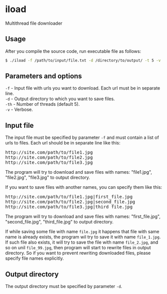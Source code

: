 # iload
Multithread file downloader

## Usage
After you compile the source code, run executable file as follows:
```bash
$ ./iload -f /path/to/input/file.txt -d /directory/to/output/ -t 5 -v
```
## Parameters and options
<code>-f</code> - Input file with urls you want to download. Each url must be in separate line.<br>
<code>-d</code> - Output directory to which you want to save files.<br>
<code>-th</code> - Number of threads (default 5).<br>
<code>-v</code> - Verbose.
## Input file
The input file must be specified by parameter <code>-f</code> and must contain a list of urls to files.
Each url should be in separate line like this:
<pre>
http://site.com/path/to/file1.jpg
http://site.com/path/to/file2.jpg
http://site.com/path/to/file3.jpg
</pre>
The program will try to download and save files with names: "file1.jpg", "file2.jpg", "file3.jpg" to output directory.


If you want to save files with another names, you can specify them like this:
<pre>
http://site.com/path/to/file1.jpg|first_file.jpg
http://site.com/path/to/file2.jpg|second_file.jpg
http://site.com/path/to/file3.jpg|third_file.jpg
</pre>
The program will try to download and save files with names: "first_file.jpg", "second_file.jpg", "third_file.jpg" to output directory.

If while saving some file with name <code>file.jpg</code> it happens that file with same name is already exists,
the program wil try to save it with name <code>file_1.jpg</code>.
If such file also exists, it will try to save the file with name <code>file_2.jpg</code>, and so on unil <code>file_99.jpg</code>, then program will start to rewrite files in output directory. So if you want to prevent rewriting downloaded files, please specify file names explicitly.
## Output directory
The output directory must be specified by parameter <code>-d</code>.

